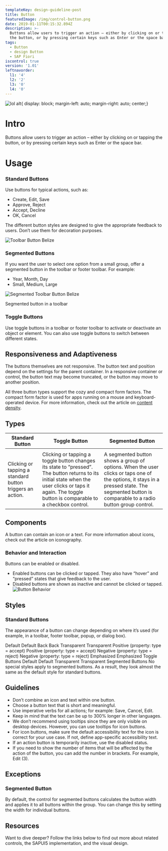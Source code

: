 ```yaml
---
templateKey: design-guideline-post
title: Button
featuredImage: /img/control-button.png
date: 2019-01-11T00:15:32.894Z
description: >-
  Buttons allow users to trigger an action – either by clicking on or tapping
  the button, or by pressing certain keys such as Enter or the space bar.   
tags:
  - Button
  - design Button
  - SAP Fiori
iscontrol: true
version: '1.01'
leftnavorder:
  l1: '4'
  l2: '2'
  l3: '0'
  l4: '0'
---
```

![lol alt](/img/apple-touch-icon.png "hi"){ display: block; margin-left: auto; margin-right: auto; center;}

# Intro

Buttons allow users to trigger an action – either by clicking on or tapping the button, or by pressing certain keys such as Enter or the space bar. 

# Usage

### Standard Buttons

Use buttons for typical actions, such as:

* Create, Edit, Save
* Approve, Reject
* Accept, Decline
* OK, Cancel

The different button styles are designed to give the appropriate feedback to users. Don’t use them for decoration purposes.

![Toolbar Button Belize](/img/toolbarbuttons1-Belize.png "Toolbar Button Belize")

### Segmented Buttons

If you want the user to select one option from a small group, offer a segmented button in the toolbar or footer toolbar. For example:

* Year, Month, Day
* Small, Medium, Large

![Segmented Toolbar Button Belize](/img/SegmentedButton_Toolbar-Belize.png "Segmented Toolbar Button Belize")

Segmented button in a toolbar

### Toggle Buttons

Use toggle buttons in a toolbar or footer toolbar to activate or deactivate an object or element. You can also use toggle buttons to switch between different states.

## Responsiveness and Adaptiveness

The buttons themselves are not responsive. The button text and position depend on the settings for the parent container. In a responsive container or control, the button text may become truncated, or the button may move to another position.

All three button types support the cozy and compact form factors. The compact form factor is used for apps running on a mouse and keyboard-operated device. For more information, check out the article on [content density](https://experience.sap.com/fiori-design-web/cozy-compact/).

## Types

| Standard Button                                           | Toggle Button                                                                                                                                                                                             | Segmented Button                                                                                                                                                                               |
| --------------------------------------------------------- | --------------------------------------------------------------------------------------------------------------------------------------------------------------------------------------------------------- | ---------------------------------------------------------------------------------------------------------------------------------------------------------------------------------------------- |
|                                                           |                                                                                                                                                                                                           |                                                                                                                                                                                                |
| Clicking or tapping a standard button triggers an action. | Clicking or tapping a toggle button changes its state to “pressed”. The button returns to its initial state when the user clicks or taps it again. The toggle button is comparable to a checkbox control. | A segmented button shows a group of options. When the user clicks or taps one of the options, it stays in a pressed state. The segmented button is comparable to a radio button group control. |

## Components

A button can contain an icon or a text. For more information about icons, check out the article on iconography.

### Behavior and Interaction

Buttons can be enabled or disabled.

* Enabled buttons can be clicked or tapped. They also have “hover” and “pressed” states that give feedback to the user.
* Disabled buttons are shown as inactive and cannot be clicked or tapped.
  ![Button Behavior](/img/Button_Behavior.png "Button Behavior")

## Styles

### Standard Buttons

The appearance of a button can change depending on where it’s used (for example, in a toolbar, footer toolbar, popup, or dialog box).

Default
Default
Back
Back
Transparent
Transparent
Positive (property: type = accept)
Positive (property: type = accept)
Negative (property: type = reject)
Negative (property: type = reject)
Emphasized
Emphasized
Toggle Buttons
Default
Default
Transparent
Transparent
Segmented Buttons
No special styles apply to segmented buttons. As a result, they look almost the same as the default style for standard buttons.

## Guidelines

* Don’t combine an icon and text within one button.
* Choose a button text that is short and meaningful.
* Use imperative verbs for all actions; for example: Save, Cancel, Edit.
* Keep in mind that the text can be up to 300% longer in other languages.
* We don’t recommend using tooltips since they are only visible on desktop devices. However, you can use tooltips for icon buttons.
* For icon buttons, make sure the default accessibility text for the icon is correct for your use case. If not, define app-specific accessibility text.
* If an action button is temporarily inactive, use the disabled status.
* If you need to show the number of items that will be affected by the action of the button, you can add the number in brackets. For example, Edit (3).

## Exceptions

### Segmented Button

By default, the control for segmented buttons calculates the button width and applies it to all buttons within the group. You can change this by setting the width for individual buttons.

## Resources

Want to dive deeper? Follow the links below to find out more about related controls, the SAPUI5 implementation, and the visual design.
